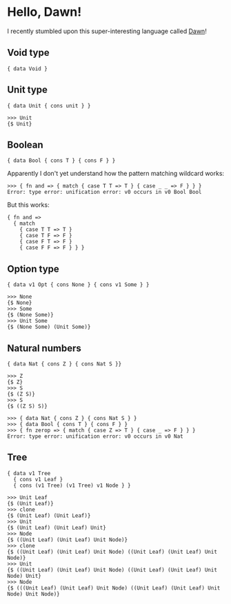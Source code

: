 # Hello, Dawn!

I recently stumbled upon this super-interesting language called [Dawn][dawn-lang]!

[dawn-lang]: https://www.dawn-lang.org/

## Void type

```
{ data Void }
```

## Unit type

```
{ data Unit { cons unit } }
```

```
>>> Unit
{$ Unit}
```

## Boolean

```
{ data Bool { cons T } { cons F } }
```

Apparently I don't yet understand how the pattern matching wildcard works:

```
>>> { fn and => { match { case T T => T } { case _ _ => F } } }
Error: type error: unification error: v0 occurs in v0 Bool Bool
```

But this works:

```
{ fn and =>
  { match
    { case T T => T }
    { case T F => F }
    { case F T => F }
    { case F F => F } } }
```

## Option type

```
{ data v1 Opt { cons None } { cons v1 Some } }
```

```
>>> None
{$ None}
>>> Some
{$ (None Some)}
>>> Unit Some
{$ (None Some) (Unit Some)}
```

## Natural numbers

```
{ data Nat { cons Z } { cons Nat S }}
```

```
>>> Z
{$ Z}
>>> S
{$ (Z S)}
>>> S
{$ ((Z S) S)}
```

```
>>> { data Nat { cons Z } { cons Nat S } }
>>> { data Bool { cons T } { cons F } }
>>> { fn zerop => { match { case Z => T } { case _ => F } } }
Error: type error: unification error: v0 occurs in v0 Nat
```

## Tree

```
{ data v1 Tree
  { cons v1 Leaf }
  { cons (v1 Tree) (v1 Tree) v1 Node } }
```

```
>>> Unit Leaf
{$ (Unit Leaf)}
>>> clone
{$ (Unit Leaf) (Unit Leaf)}
>>> Unit
{$ (Unit Leaf) (Unit Leaf) Unit}
>>> Node
{$ ((Unit Leaf) (Unit Leaf) Unit Node)}
>>> clone
{$ ((Unit Leaf) (Unit Leaf) Unit Node) ((Unit Leaf) (Unit Leaf) Unit Node)}
>>> Unit
{$ ((Unit Leaf) (Unit Leaf) Unit Node) ((Unit Leaf) (Unit Leaf) Unit Node) Unit}
>>> Node
{$ (((Unit Leaf) (Unit Leaf) Unit Node) ((Unit Leaf) (Unit Leaf) Unit Node) Unit Node)}
```
